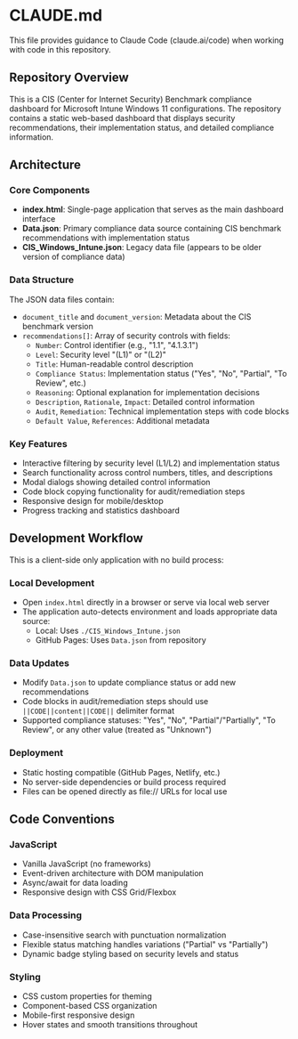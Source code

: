 # CLAUDE.md

This file provides guidance to Claude Code (claude.ai/code) when working with code in this repository.

## Repository Overview

This is a CIS (Center for Internet Security) Benchmark compliance dashboard for Microsoft Intune Windows 11 configurations. The repository contains a static web-based dashboard that displays security recommendations, their implementation status, and detailed compliance information.

## Architecture

### Core Components
- **index.html**: Single-page application that serves as the main dashboard interface
- **Data.json**: Primary compliance data source containing CIS benchmark recommendations with implementation status
- **CIS_Windows_Intune.json**: Legacy data file (appears to be older version of compliance data)

### Data Structure
The JSON data files contain:
- `document_title` and `document_version`: Metadata about the CIS benchmark version
- `recommendations[]`: Array of security controls with fields:
  - `Number`: Control identifier (e.g., "1.1", "4.1.3.1")  
  - `Level`: Security level "(L1)" or "(L2)"
  - `Title`: Human-readable control description
  - `Compliance Status`: Implementation status ("Yes", "No", "Partial", "To Review", etc.)
  - `Reasoning`: Optional explanation for implementation decisions
  - `Description`, `Rationale`, `Impact`: Detailed control information
  - `Audit`, `Remediation`: Technical implementation steps with code blocks
  - `Default Value`, `References`: Additional metadata

### Key Features
- Interactive filtering by security level (L1/L2) and implementation status
- Search functionality across control numbers, titles, and descriptions  
- Modal dialogs showing detailed control information
- Code block copying functionality for audit/remediation steps
- Responsive design for mobile/desktop
- Progress tracking and statistics dashboard

## Development Workflow

This is a client-side only application with no build process:

### Local Development
- Open `index.html` directly in a browser or serve via local web server
- The application auto-detects environment and loads appropriate data source:
  - Local: Uses `./CIS_Windows_Intune.json`  
  - GitHub Pages: Uses `Data.json` from repository

### Data Updates
- Modify `Data.json` to update compliance status or add new recommendations
- Code blocks in audit/remediation steps should use `||CODE||content||CODE||` delimiter format
- Supported compliance statuses: "Yes", "No", "Partial"/"Partially", "To Review", or any other value (treated as "Unknown")

### Deployment
- Static hosting compatible (GitHub Pages, Netlify, etc.)
- No server-side dependencies or build process required
- Files can be opened directly as file:// URLs for local use

## Code Conventions

### JavaScript
- Vanilla JavaScript (no frameworks)
- Event-driven architecture with DOM manipulation
- Async/await for data loading
- Responsive design with CSS Grid/Flexbox

### Data Processing
- Case-insensitive search with punctuation normalization
- Flexible status matching handles variations ("Partial" vs "Partially")  
- Dynamic badge styling based on security levels and status

### Styling
- CSS custom properties for theming
- Component-based CSS organization
- Mobile-first responsive design
- Hover states and smooth transitions throughout